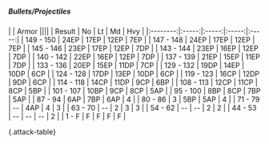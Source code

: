 ##### Bullets/Projectiles

|      |   Armor   ||||
|   Result   |   No   |   Lt   |   Md   |   Hvy   |
|:--------:|:-----:|:-----:|:-----:|:-----:|
| 149 - 150 | 24EP | 17EP | 12EP | 7EP |
| 147 - 148 | 24EP | 17EP | 12EP | 7EP |
| 145 - 146 | 23EP | 17EP | 12EP | 7DP |
| 143 - 144 | 23EP | 16EP | 12EP | 7DP |
| 140 - 142 | 22EP | 16EP | 12EP | 7DP |
| 137 - 139 | 21EP | 15EP | 11EP | 7DP |
| 133 - 136 | 20EP | 15EP | 11DP | 7CP |
| 129 - 132 | 19DP | 14EP | 10DP | 6CP |
| 124 - 128 | 17DP | 13EP | 10DP | 6CP |
| 119 - 123 | 16CP | 12DP | 9DP | 6CP |
| 114 - 118 | 14CP | 11DP | 9CP | 6BP |
| 108 - 113 | 12CP | 11CP | 8CP | 5BP |
| 101 - 107 | 10BP | 9CP | 8CP | 5AP |
| 95 - 100 | 8BP | 8CP | 7BP | 5AP |
| 87 - 94 | 6AP | 7BP | 6AP | 4 |
| 80 - 86 | 3 | 5BP | 5AP | 4 |
| 71 - 79 | --  | 4AP | 4 | 3 |
| 63 - 70 | --  | 2 | 3 | 3 |
| 54 - 62 | --  | --  | 2 | 2 |
| 44 - 53 | --  | --  | --  | 2 |
| 1 - F | F | F | F | F |

{.attack-table}
